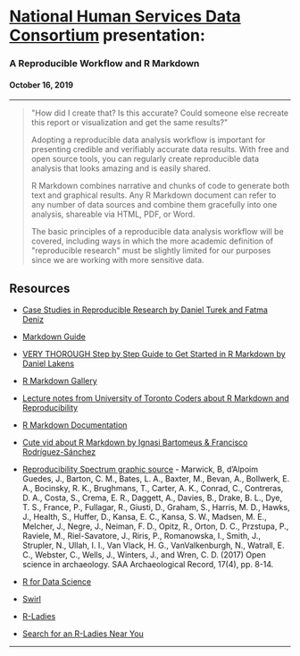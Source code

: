 # [National Human Services Data Consortium](https://nhsdc.org/) presentation:
### A Reproducible Workflow and R Markdown
#### October 16, 2019

---

>"How did I create that? Is this accurate? Could someone else recreate this report or visualization and get the same results?" 
>
>Adopting a reproducible data analysis workflow is important for presenting credible and verifiably accurate data results. With free and open source tools, you can regularly create reproducible data analysis that looks amazing and is easily shared. 
>
>R Markdown combines narrative and chunks of code to generate both text and graphical results. Any R Markdown document can refer to any number of data sources and combine them gracefully into one analysis, shareable via HTML, PDF, or Word. 
>
>The basic principles of a reproducible data analysis workflow will be covered, including ways in which the more academic definition of "reproducible research" must be slightly limited for our purposes since we are working with more sensitive data.


## Resources

- [Case Studies in Reproducible Research by Daniel Turek and Fatma Deniz](https://www.practicereproducibleresearch.org/)

- [Markdown Guide](https://www.markdownguide.org/ )

- [VERY THOROUGH Step by Step Guide to Get Started in R Markdown by Daniel Lakens](https://docs.google.com/document/d/1WvApy4ayQcZaLRpD6bvAqhWncUaPmmRimT016-PrLBk/edit)

- [R Markdown Gallery](https://rmarkdown.rstudio.com/gallery.html)

- [Lecture notes from University of Toronto Coders about R Markdown and Reproducibility](https://uoftcoders.github.io/rcourse/lec16-rmarkdown.html)

- [R Markdown Documentation](https://rmarkdown.rstudio.com/lesson-1.html)

- [Cute vid about R Markdown by Ignasi Bartomeus & Francisco Rodríguez-Sánchez](https://youtu.be/s3JldKoA0zw )

- [Reproducibility Spectrum graphic source](https://faculty.washington.edu/bmarwick/PDFs/Marwick_et_al_2017_SAA_Record_Sept.pdf) - Marwick, B, d’Alpoim Guedes, J., Barton, C. M., Bates, L. A., Baxter, M., Bevan, A., Bollwerk, E. A., Bocinsky, R. K., Brughmans, T., Carter, A. K., Conrad, C., Contreras, D. A., Costa, S., Crema, E. R., Daggett, A., Davies, B., Drake, B. L., Dye, T. S., France, P., Fullagar, R., Giusti, D., Graham, S., Harris, M. D., Hawks, J., Health, S., Huffer, D., Kansa, E. C., Kansa, S. W., Madsen, M. E., Melcher, J., Negre, J., Neiman, F. D., Opitz, R., Orton, D. C., Przstupa, P., Raviele, M., Riel-Savatore, J., Riris, P., Romanowska, I., Smith, J., Strupler, N., Ullah, I. I., Van Vlack, H. G., VanValkenburgh, N., Watrall, E. C., Webster, C., Wells, J., Winters, J., and Wren, C. D. (2017) Open science in archaeology. SAA Archaeological Record, 17(4), pp. 8-14.

- [R for Data Science](https://r4ds.had.co.nz/)

- [Swirl](https://swirlstats.com/)

- [R-Ladies](https://rladies.org/)

- [Search for an R-Ladies Near You](https://www.meetup.com/pro/rladies)


---
